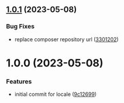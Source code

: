 ## [1.0.1](https://github.com/byteshard/locale/compare/v1.0.0...v1.0.1) (2023-05-08)


### Bug Fixes

* replace composer repository url ([3301202](https://github.com/byteshard/locale/commit/33012024e68fc15572ae90431bf92c34e84ab385))

# 1.0.0 (2023-05-08)


### Features

* initial commit for locale ([9c12699](https://github.com/byteshard/locale/commit/9c126993968dde51182a403010c26fa9f7941dba))
